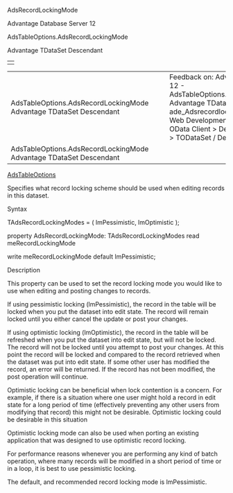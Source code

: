 AdsRecordLockingMode




Advantage Database Server 12  

AdsTableOptions.AdsRecordLockingMode

Advantage TDataSet Descendant

|  |
| --- |
|  |

|  |  |  |  |  |
| --- | --- | --- | --- | --- |
| AdsTableOptions.AdsRecordLockingMode  Advantage TDataSet Descendant |  |  | Feedback on: Advantage Database Server 12 - AdsTableOptions.AdsRecordLockingMode Advantage TDataSet Descendant ade\_Adsrecordlockingmode Advantage Web Development > Advantage Delphi OData Client > Delphi OData Components > TODataSet / Dear Support Staff, |  |
| AdsTableOptions.AdsRecordLockingMode  Advantage TDataSet Descendant |  |  |  |  |

[AdsTableOptions](ade_adstableoptions.htm)

Specifies what record locking scheme should be used when editing records in this dataset.

Syntax

TAdsRecordLockingModes = ( lmPessimistic, lmOptimistic );

property AdsRecordLockingMode: TAdsRecordLockingModes read meRecordLockingMode

write meRecordLockingMode default lmPessimistic;

Description

This property can be used to set the record locking mode you would like to use when editing and posting changes to records.

If using pessimistic locking (lmPessimistic), the record in the table will be locked when you put the dataset into edit state. The record will remain locked until you either cancel the update or post your changes.

If using optimistic locking (lmOptimistic), the record in the table will be refreshed when you put the dataset into edit state, but will not be locked. The record will not be locked until you attempt to post your changes. At this point the record will be locked and compared to the record retrieved when the dataset was put into edit state. If some other user has modified the record, an error will be returned. If the record has not been modified, the post operation will continue.

Optimistic locking can be beneficial when lock contention is a concern. For example, if there is a situation where one user might hold a record in edit state for a long period of time (effectively preventing any other users from modifying that record) this might not be desirable. Optimistic locking could be desirable in this situation

Optimistic locking mode can also be used when porting an existing application that was designed to use optimistic record locking.

For performance reasons whenever you are performing any kind of batch operation, where many records will be modified in a short period of time or in a loop, it is best to use pessimistic locking.

The default, and recommended record locking mode is lmPessimistic.